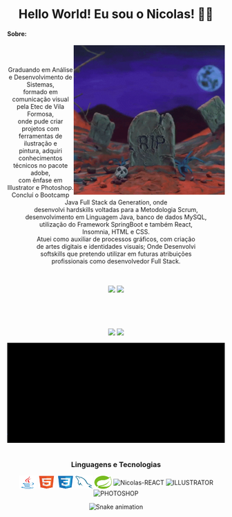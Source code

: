 <h1 align ="center"> Hello World! Eu sou o Nicolas! 🧟‍♂️</h1>

<h4 aling="center">Sobre: </h4>
<div align="left">
<img align="right" src="mao.gif" alt="drawing" width="350"/>
  <br> 
  <br>
<p align ="center">Graduando em Análise e Desenvolvimento de Sistemas,<br> 
  formado em comunicação visual pela Etec de Vila Formosa,<br>
  onde pude criar projetos com ferramentas de ilustração e<br>
  pintura, adquiri conhecimentos técnicos no pacote adobe,<br>
  com ênfase em Illustrator e Photoshop. <br>
  Concluí o Bootcamp Java Full Stack da Generation, onde <br>
  desenvolvi hardskills voltadas para a Metodologia Scrum, <br>
  desenvolvimento em Linguagem Java, banco de dados MySQL,<br>
  utilização do   Framework SpringBoot e também React, <br>
  Insomnia, HTML e CSS. <br>
  Atuei como auxiliar de processos gráficos, com criação <br>
  de artes digitais e identidades visuais; Onde Desenvolvi <br>
  softskills que pretendo utilizar em futuras atribuições<br>
 profissionais como desenvolvedor Full Stack.</p></div>
<br>
<br>


<div align="center">
  <a href="https://www.linkedin.com/in/albuquerquenicolas/" target="_blank"><img src="https://img.shields.io/badge/LinkedIn-008000?style=for-the-badge&logo=linkedin&logoColor=white" target="_blank"></a>
    <a href="mailto:contact.nicolasalbuquerque@gmail.com" target="_blank"><img src="https://img.shields.io/badge/Gmail-008000?style=for-the-badge&logo=gmail&logoColor=white" target="_blank"></a>
</div>

##

  <br><br>
<div align ="center">
  <img align="center" width="400px" src="https://github-readme-stats.vercel.app/api?username=NicolasAlbuquerque&show_icons=true,css&layout=compact&theme=blue-green" />
  <img align= "center" width="313px" src="https://github-readme-stats.vercel.app/api/top-langs/?username=NicolasAlbuquerque&layout=compact&theme=blue-green" />
</div>
<br>

<div align ="center">
  <img align="center" src="zombieevolution.gif" alt="drawing" width="600" />
</div>


 
  <div align= "center" ><br>
   <h3 aling ="center"> Linguagens e Tecnologias </h3>
  <img align="center" alt="Nicolas-Java" height="30" width="40" src="https://raw.githubusercontent.com/devicons/devicon/master/icons/java/java-original.svg">
  <img align="center" alt="Nicolas-HTML" height="30" width="40" src="https://raw.githubusercontent.com/devicons/devicon/master/icons/html5/html5-original.svg">
  <img align="center" alt="Nicolas-CSS" height="30" width="40" src="https://raw.githubusercontent.com/devicons/devicon/master/icons/css3/css3-original.svg">
  
  <img align="center" alt="Nicolas-MYSQL" height="30" width="40" src="https://raw.githubusercontent.com/devicons/devicon/master/icons/mysql/mysql-original.svg">
  <img align="center" alt="Nicolas-SPRING" height="30" width="40" src="https://raw.githubusercontent.com/devicons/devicon/master/icons/spring/spring-original.svg">
  <img align="center" alt="Nicolas-REACT" height="30" width="40" src="https://cdn.jsdelivr.net/gh/devicons/devicon/icons/react/react-original.svg" />
  <img align="center" alt="ILLUSTRATOR" height="30"  src="https://upload.wikimedia.org/wikipedia/commons/thumb/f/fb/Adobe_Illustrator_CC_icon.svg/2101px-Adobe_Illustrator_CC_icon.svg.png" />
  <img align="center" alt="PHOTOSHOP" height="30" src="https://upload.wikimedia.org/wikipedia/commons/thumb/a/af/Adobe_Photoshop_CC_icon.svg/2101px-Adobe_Photoshop_CC_icon.svg.png" />
  
  ![Snake animation](https://github.com/NicolasAlbuquerque/NicolasAlbuquerque/blob/output/github-contribution-grid-snake.svg)

  </div>




